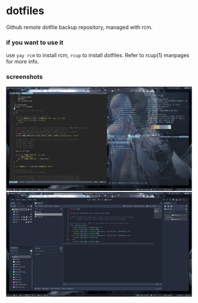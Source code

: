 # dotfiles
Github remote dotfile backup repository, managed with rcm.

### if you want to use it
use `yay rcm` to install rcm, `rcup` to install dotfiles. Refer to rcup(1) manpages for more info.

### screenshots
![ScreenShot0](https://github.com/ElliotZ/dotfiles/raw/master/screenshot-0.png)
![ScreenShot1](https://github.com/ElliotZ/dotfiles/raw/master/screenshot-1.png)

